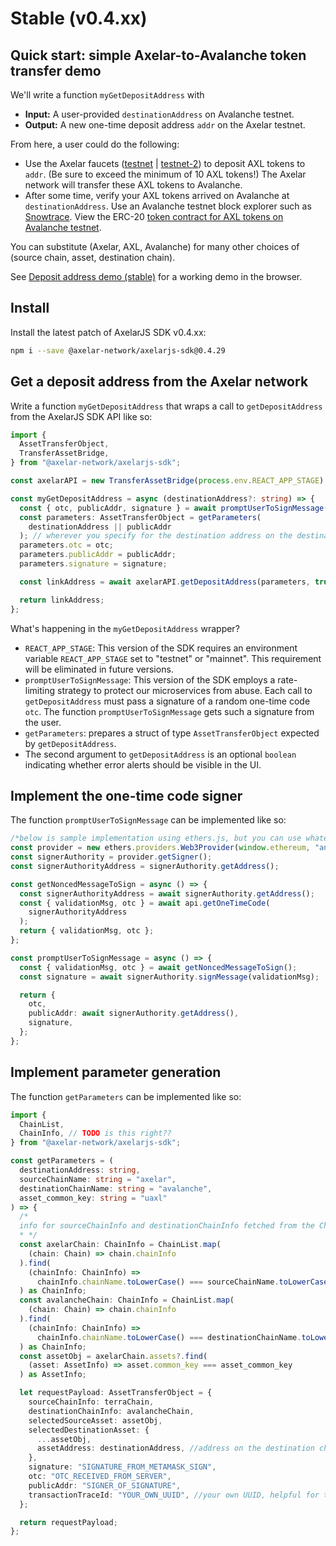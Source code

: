 # Stable (v0.4.xx)

## Quick start: simple Axelar-to-Avalanche token transfer demo

We'll write a function `myGetDepositAddress` with

- **Input:** A user-provided `destinationAddress` on Avalanche testnet.
- **Output:** A new one-time deposit address `addr` on the Axelar testnet.

From here, a user could do the following:

- Use the Axelar faucets ([testnet](https://faucet.testnet.axelar.dev/) | [testnet-2](https://faucet-casablanca.testnet.axelar.dev/)) to deposit AXL tokens to `addr`. (Be sure to exceed the minimum of 10 AXL tokens!) The Axelar network will transfer these AXL tokens to Avalanche.
- After some time, verify your AXL tokens arrived on Avalanche at `destinationAddress`. Use an Avalanche testnet block explorer such as [Snowtrace](https://testnet.snowtrace.io/). View the ERC-20 [token contract for AXL tokens on Avalanche testnet](https://testnet.snowtrace.io/address/0x46cc87ea84586c03bb2109ed9b33f998d40b7623).

You can substitute (Axelar, AXL, Avalanche) for many other choices of (source chain, asset, destination chain).

See [Deposit address demo (stable)](./deposit-address-demo-stable) for a working demo in the browser.

## Install

Install the latest patch of AxelarJS SDK v0.4.xx:

```bash
npm i --save @axelar-network/axelarjs-sdk@0.4.29
```

## Get a deposit address from the Axelar network

Write a function `myGetDepositAddress` that wraps a call to `getDepositAddress` from the AxelarJS SDK API like so:

```typescript
import {
  AssetTransferObject,
  TransferAssetBridge,
} from "@axelar-network/axelarjs-sdk";

const axelarAPI = new TransferAssetBridge(process.env.REACT_APP_STAGE);

const myGetDepositAddress = async (destinationAddress?: string) => {
  const { otc, publicAddr, signature } = await promptUserToSignMessage();
  const parameters: AssetTransferObject = getParameters(
    destinationAddress || publicAddr
  ); // wherever you specify for the destination address on the destination chain
  parameters.otc = otc;
  parameters.publicAddr = publicAddr;
  parameters.signature = signature;

  const linkAddress = await axelarAPI.getDepositAddress(parameters, true);

  return linkAddress;
};
```

What's happening in the `myGetDepositAddress` wrapper?

- `REACT_APP_STAGE`: This version of the SDK requires an environment variable `REACT_APP_STAGE` set to "testnet" or "mainnet". This requirement will be eliminated in future versions.
- `promptUserToSignMessage`: This version of the SDK employs a rate-limiting strategy to protect our microservices from abuse. Each call to `getDepositAddress` must pass a signature of a random one-time code `otc`. The function `promptUserToSignMessage` gets such a signature from the user.
- `getParameters`: prepares a struct of type `AssetTransferObject` expected by `getDepositAddress`.
- The second argument to `getDepositAddress` is an optional `boolean` indicating whether error alerts should be visible in the UI.

## Implement the one-time code signer

The function `promptUserToSignMessage` can be implemented like so:

```typescript
/*below is sample implementation using ethers.js, but you can use whatever you want*/
const provider = new ethers.providers.Web3Provider(window.ethereum, "any"); //2nd param is network type
const signerAuthority = provider.getSigner();
const signerAuthorityAddress = signerAuthority.getAddress();

const getNoncedMessageToSign = async () => {
  const signerAuthorityAddress = await signerAuthority.getAddress();
  const { validationMsg, otc } = await api.getOneTimeCode(
    signerAuthorityAddress
  );
  return { validationMsg, otc };
};

const promptUserToSignMessage = async () => {
  const { validationMsg, otc } = await getNoncedMessageToSign();
  const signature = await signerAuthority.signMessage(validationMsg);

  return {
    otc,
    publicAddr: await signerAuthority.getAddress(),
    signature,
  };
};
```

## Implement parameter generation

The function `getParameters` can be implemented like so:

```typescript
import {
  ChainList,
  ChainInfo, // TODO is this right??
} from "@axelar-network/axelarjs-sdk";

const getParameters = (
  destinationAddress: string,
  sourceChainName: string = "axelar",
  destinationChainName: string = "avalanche",
  asset_common_key: string = "uaxl"
) => {
  /*
  info for sourceChainInfo and destinationChainInfo fetched from the ChainList module of the SDK. 
  * */
  const axelarChain: ChainInfo = ChainList.map(
    (chain: Chain) => chain.chainInfo
  ).find(
    (chainInfo: ChainInfo) =>
      chainInfo.chainName.toLowerCase() === sourceChainName.toLowerCase()
  ) as ChainInfo;
  const avalancheChain: ChainInfo = ChainList.map(
    (chain: Chain) => chain.chainInfo
  ).find(
    (chainInfo: ChainInfo) =>
      chainInfo.chainName.toLowerCase() === destinationChainName.toLowerCase()
  ) as ChainInfo;
  const assetObj = axelarChain.assets?.find(
    (asset: AssetInfo) => asset.common_key === asset_common_key
  ) as AssetInfo;

  let requestPayload: AssetTransferObject = {
    sourceChainInfo: terraChain,
    destinationChainInfo: avalancheChain,
    selectedSourceAsset: assetObj,
    selectedDestinationAsset: {
      ...assetObj,
      assetAddress: destinationAddress, //address on the destination chain where you want the tokens to arrive
    },
    signature: "SIGNATURE_FROM_METAMASK_SIGN",
    otc: "OTC_RECEIVED_FROM_SERVER",
    publicAddr: "SIGNER_OF_SIGNATURE",
    transactionTraceId: "YOUR_OWN_UUID", //your own UUID, helpful for tracing purposes. optional.
  };

  return requestPayload;
};
```
